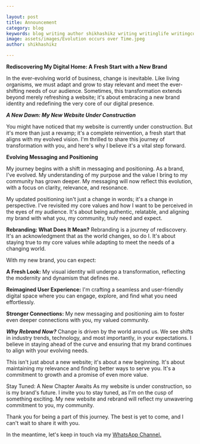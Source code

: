 ```yaml
---

layout: post
title: Announcement
category: blog
keywords: blog writing author shikhashikz writing writinglife writingcommunity
image: assets/images/Evolution occurs over Time.jpeg
author: shikhashikz

---
```


**Rediscovering My Digital Home: A Fresh Start with a New Brand**

In the ever-evolving world of business, change is inevitable. Like living organisms, we must adapt and grow to stay relevant and meet the ever-shifting needs of our audience. Sometimes, this transformation extends beyond merely refreshing a website; it's about embracing a new brand identity and redefining the very core of our digital presence.

***A New Dawn: My New Website Under Construction***

You might have noticed that my website is currently under construction. But it's more than just a revamp; it's a complete reinvention, a fresh start that aligns with my evolved vision. I'm thrilled to share this journey of transformation with you, and here's why I believe it's a vital step forward.

**Evolving Messaging and Positioning**

My journey begins with a shift in messaging and positioning. As a brand, I've evolved. My understanding of my purpose and the value I bring to my community has grown deeper. My messaging will now reflect this evolution, with a focus on clarity, relevance, and resonance.

My updated positioning isn't just a change in words; it's a change in perspective. I've revisited my core values and how I want to be perceived in the eyes of my audience. It's about being authentic, relatable, and aligning my brand with what you, my community, truly need and expect.

**Rebranding: What Does It Mean?**
Rebranding is a journey of rediscovery. It's an acknowledgment that as the world changes, so do I. It's about staying true to my core values while adapting to meet the needs of a changing world.

With my new brand, you can expect:

**A Fresh Look:** My visual identity will undergo a transformation, reflecting the modernity and dynamism that defines me.

**Reimagined User Experience:** I'm crafting a seamless and user-friendly digital space where you can engage, explore, and find what you need effortlessly.

**Stronger Connections:** My new messaging and positioning aim to foster even deeper connections with you, my valued community.

***Why Rebrand Now?***
Change is driven by the world around us. We see shifts in industry trends, technology, and most importantly, in your expectations. I believe in staying ahead of the curve and ensuring that my brand continues to align with your evolving needs.

This isn't just about a new website; it's about a new beginning. It's about maintaining my relevance and finding better ways to serve you. It's a commitment to growth and a promise of even more value.

Stay Tuned: A New Chapter Awaits
As my website is under construction, so is my brand's future. I invite you to stay tuned, as I'm on the cusp of something exciting. My new website and rebrand will reflect my unwavering commitment to you, my community.

Thank you for being a part of this journey. The best is yet to come, and I can't wait to share it with you.

In the meantime, let's keep in touch via my [WhatsApp Channel.](https://whatsapp.com/channel/0029Va6rEsS35fLzfzLYGN3W)
